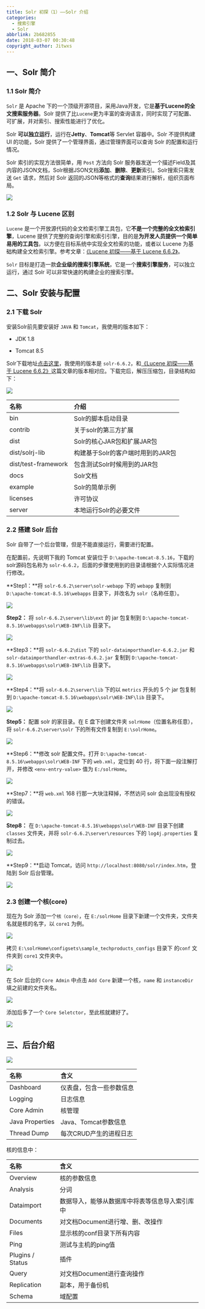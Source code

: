 ```yaml
---
title: Solr 初探（1）——Solr 介绍
categories:
  - 搜索引擎
  - Solr
abbrlink: 2b682855
date: 2018-03-07 00:30:48
copyright_author: Jitwxs
---
```


##  一、Solr 简介

### 1.1 Solr 简介

`Solr` 是 Apache 下的一个顶级开源项目，采用Java开发，它是**基于Lucene的全文搜索服务器**。Solr 提供了比`Lucene`更为丰富的查询语言，同时实现了可配置、可扩展，并对索引、搜索性能进行了优化。

Solr **可以独立运行**，运行在**Jetty**、**Tomcat**等 Servlet 容器中。Solr 不提供构建 UI 的功能，Solr 提供了一个管理界面，通过管理界面可以查询 Solr 的配置和运行情况。

Solr 索引的实现方法很简单，用 `Post` 方法向 Solr 服务器发送一个描述Field及其内容的JSON文档，Solr根据JSON文档**添加**、**删除**、**更新**索引。Solr搜索只需发送 `Get` 请求，然后对 Solr 返回的JSON等格式的**查询**结果进行解析，组织页面布局。

![](https://cdn.jsdelivr.net/gh/jitwxs/cdn/blog/posts/20180306233919166.png)

### 1.2 Solr 与 Lucene 区别

`Lucene` 是一个开放源代码的全文检索引擎工具包，它**不是一个完整的全文检索引擎**，Lucene 提供了完整的查询引擎和索引引擎，目的是**为开发人员提供一个简单易用的工具包**，以方便在目标系统中实现全文检索的功能，或者以 Lucene 为基础构建全文检索引擎。参考文章：[《Lucene 初探——基于 Lucene 6.6.2》](/44bf5506.html)。

`Solr` 目标是打造一款**企业级的搜索引擎系统**，它是一个**搜索引擎服务**，可以独立运行，通过 Solr 可以非常快速的构建企业的搜索引擎。

## 二、Solr 安装与配置

### 2.1 下载 Solr

安装Solr前先要安装好 `JAVA` 和 `Tomcat`，我使用的版本如下：

- JDK 1.8

- Tomcat 8.5

Solr下载地址[点击这里](https://mirrors.aliyun.com/apache/lucene/solr/)，我使用的版本是 `solr-6.6.2`，和[《Lucene 初探——基于 Lucene 6.6.2》](/44bf5506.html)这篇文章的版本相对应。下载完后，解压压缩包，目录结构如下：

![](https://cdn.jsdelivr.net/gh/jitwxs/cdn/blog/posts/20180306234340626.png)

| 名称 | 介绍 |
|:-------------|:-------------| 
|bin | Solr的脚本启动目录 |
| contrib | 关于solr的第三方扩展 |
| dist | Solr的核心JAR包和扩展JAR包 |
| dist/solrj-lib| 构建基于Solr的客户端时用到的JAR包 |
| dist/test-framework | 包含测试Solr时候用到的JAR包 |
| docs | Solr文档 |
| example | Solr的简单示例 |
| licenses | 许可协议 |
| server | 本地运行Solr的必要文件 |

### 2.2 搭建 Solr 后台

Solr 自带了一个后台管理，但是不能直接运行，需要进行配置。

在配置前，先说明下我的 Tomcat 安装位于 `D:\apache-tomcat-8.5.16`，下载的solr源码包名称为 `solr-6.6.2`，后面的步骤使用到的目录请根据个人实际情况进行修改。

**Step1：**将 `solr-6.6.2\server\solr-webapp` 下的 `webapp` 复制到 `D:\apache-tomcat-8.5.16\webapps` 目录下，并改名为 `solr`（名称任意）。

![](https://cdn.jsdelivr.net/gh/jitwxs/cdn/blog/posts/20180306235719939.png)

**Step2：** 将 `solr-6.6.2\server\lib\ext` 的 jar 包复制到 `D:\apache-tomcat-8.5.16\webapps\solr\WEB-INF\lib` 目录下。

![](https://cdn.jsdelivr.net/gh/jitwxs/cdn/blog/posts/20180306235942410.png)

**Step3：**将 `solr-6.6.2\dist` 下的 `solr-dataimporthandler-6.6.2.jar` 和 `solr-dataimporthandler-extras-6.6.2.jar` 复制到 `D:\apache-tomcat-8.5.16\webapps\solr\WEB-INF\lib` 目录下。

![](https://cdn.jsdelivr.net/gh/jitwxs/cdn/blog/posts/20180307000147865.png)

**Step4：**将 `solr-6.6.2\server\lib` 下的以 `metrics` 开头的 5 个 jar 包复制到 `D:\apache-tomcat-8.5.16\webapps\solr\WEB-INF\lib` 目录下。

![](https://cdn.jsdelivr.net/gh/jitwxs/cdn/blog/posts/2018030700033299.png)

**Step5：** 配置 solr 的家目录。在 E 盘下创建文件夹 `solrHome`（位置名称任意），将 `solr-6.6.2\server\solr` 下的所有文件复制到 `E:\solrHome`。

![](https://cdn.jsdelivr.net/gh/jitwxs/cdn/blog/posts/20180307000633692.png)

**Step6：**修改 solr 配置文件。打开 `D:\apache-tomcat-8.5.16\webapps\solr\WEB-INF` 下的 `web.xml`，定位到 40 行，将下面一段注解打开，并修改 `<env-entry-value>` 值为 `E:/solrHome`。

![](https://cdn.jsdelivr.net/gh/jitwxs/cdn/blog/posts/20180307000949991.png)

**Step7：**将 `web.xml` 168 行那一大块注释掉，不然访问 solr 会出现没有授权的错误。

![](https://cdn.jsdelivr.net/gh/jitwxs/cdn/blog/posts/20180307001230502.png)

**Step8：** 在 `D:\apache-tomcat-8.5.16\webapps\solr\WEB-INF` 目录下创建 `classes` 文件夹，并将 `solr-6.6.2\server\resources` 下的 `log4j.properties` 复制过去。

![](https://cdn.jsdelivr.net/gh/jitwxs/cdn/blog/posts/20180307001451632.png)

**Step9：**启动 Tomcat，访问 `http://localhost:8080/solr/index.htm`，登陆到 Solr 后台管理。

![](https://cdn.jsdelivr.net/gh/jitwxs/cdn/blog/posts/20180307002927867.png)

### 2.3 创建一个核(core)

现在为 Solr 添加一个`核（core）`，在 `E:/solrHome` 目录下新建一个文件夹，文件夹名就是核的名字，以 `core1` 为例。

![](https://cdn.jsdelivr.net/gh/jitwxs/cdn/blog/posts/20180410091110722.png)

拷贝 `E:\solrHome\configsets\sample_techproducts_configs` 目录下 的`conf` 文件夹到 `core1` 文件夹中。

![](https://cdn.jsdelivr.net/gh/jitwxs/cdn/blog/posts/20180410091342689.png)

在 Solr 后台的 `Core Admin` 中点击 `Add Core` 新建一个核，`name` 和 `instanceDir` 填之前建的文件夹名。

![](https://cdn.jsdelivr.net/gh/jitwxs/cdn/blog/posts/20180410091453209.png)

添加后多了一个 `Core Seletctor`，至此核就建好了。

![](https://cdn.jsdelivr.net/gh/jitwxs/cdn/blog/posts/20180410091659647.png)

## 三、后台介绍

![](https://cdn.jsdelivr.net/gh/jitwxs/cdn/blog/posts/20180410160618644.png)

| 名称 | 含义 |
|:-------------|:-----| 
| Dashboard | 仪表盘，包含一些参数信息 |
| Logging | 日志信息 |
| Core Admin | 核管理 |
| Java Properties | Java、Tomcat参数信息 |
| Thread Dump | 每次CRUD产生的进程日志 |

核的信息中：

| 名称 | 含义 |
|:-------------|:-----| 
| Overview | 核的参数信息 |
| Analysis | 分词 |
| Dataimport | 数据导入，能够从数据库中将表等信息导入索引库中 |
| Documents | 对文档Document进行增、删、改操作 |
| Files | 显示核的conf目录下所有内容 |
| Ping | 测试与主机的ping值 |
| Plugins / Status | 插件 |
| Query | 对文档Document进行查询操作 |
| Replication | 副本，用于备份机 |
| Schema | 域配置 |
